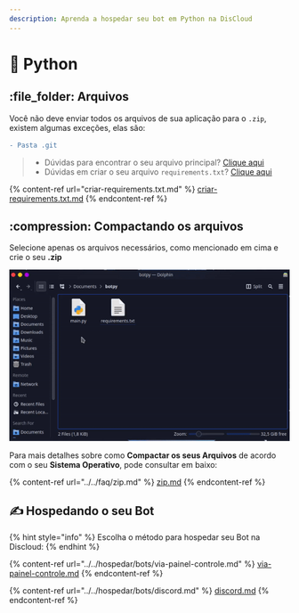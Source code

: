 ```yaml
---
description: Aprenda a hospedar seu bot em Python na DisCloud
---
```


# 🐍 Python

## :file\_folder: Arquivos

Você não deve enviar todos os arquivos de sua aplicação para o `.zip`, existem algumas exceções, elas são:

```diff
- Pasta .git
```

> * Dúvidas para encontrar o seu arquivo principal? [Clique aqui](../../faq/arquivo-principal.md#arquivos-principais-gerais)
> * Dúvidas em criar o seu  arquivo `requirements.txt`? [Clique aqui](criar-requirements.txt.md)

{% content-ref url="criar-requirements.txt.md" %}
[criar-requirements.txt.md](criar-requirements.txt.md)
{% endcontent-ref %}

## :compression: Compactando os arquivos

Selecione apenas os arquivos necessários, como mencionado em cima e crie o seu **.zip**

![](../../../.gitbook/assets/py-zip.gif)

Para mais detalhes sobre como **Compactar os seus Arquivos** de acordo com o seu **Sistema Operativo**, pode consultar em baixo:

{% content-ref url="../../faq/zip.md" %}
[zip.md](../../faq/zip.md)
{% endcontent-ref %}

## ✍ Hospedando o seu Bot

{% hint style="info" %}
Escolha o método para hospedar seu Bot na Discloud:
{% endhint %}

{% content-ref url="../../hospedar/bots/via-painel-controle.md" %}
[via-painel-controle.md](../../hospedar/bots/via-painel-controle.md)
{% endcontent-ref %}

{% content-ref url="../../hospedar/bots/discord.md" %}
[discord.md](../../hospedar/bots/discord.md)
{% endcontent-ref %}
